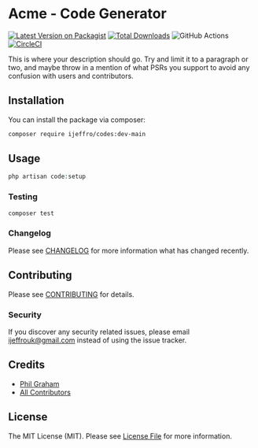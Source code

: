 # Acme - Code Generator

[![Latest Version on Packagist](https://img.shields.io/packagist/v/ijeffro/codes.svg?style=flat-square)](https://packagist.org/packages/ijeffro/code-generator)
[![Total Downloads](https://img.shields.io/packagist/dt/ijeffro/codes.svg?style=flat-square)](https://packagist.org/packages/ijeffro/code-generator)
![GitHub Actions](https://github.com/ijeffro/codes/actions/workflows/main.yml/badge.svg)
[![CircleCI](https://dl.circleci.com/status-badge/img/circleci/WzKp37vepDZvpbZgCsNMbt/PxxLxDUwWMkA9qgJ5QmLiK/tree/main.svg?style=svg)](https://dl.circleci.com/status-badge/redirect/circleci/WzKp37vepDZvpbZgCsNMbt/PxxLxDUwWMkA9qgJ5QmLiK/tree/main)

This is where your description should go. Try and limit it to a paragraph or two, and maybe throw in a mention of what PSRs you support to avoid any confusion with users and contributors.

## Installation

You can install the package via composer:

```bash
composer require ijeffro/codes:dev-main
```

## Usage

```php
php artisan code:setup
```

### Testing

```bash
composer test
```

### Changelog

Please see [CHANGELOG](CHANGELOG.md) for more information what has changed recently.

## Contributing

Please see [CONTRIBUTING](CONTRIBUTING.md) for details.

### Security

If you discover any security related issues, please email ijeffrouk@gmail.com instead of using the issue tracker.

## Credits

-   [Phil Graham](https://github.com/ijeffro)
-   [All Contributors](../../contributors)

## License

The MIT License (MIT). Please see [License File](LICENSE.md) for more information.